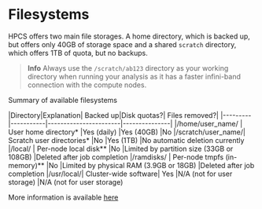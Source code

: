 # Filesystems

HPCS offers two main file storages. A home directory, which is backed up, but  offers only 40GB of storage space and a shared `scratch` directory, which offers 1TB of quota, but no backups. 

> **Info** Always use the `/scratch/ab123` directory as your working directory when running your analysis as it has a faster infini-band connection with the compute nodes.

Summary of available filesystems

|Directory|Explanation|	Backed up|Disk quotas?|	Files removed?|
|---------|-----------|-----------------------|---------------|
|/home/user_name/ | 	User home directory*	|Yes (daily)	|Yes (40GB)	|No
|/scratch/user_name/|  	Scratch user directories*	|No	|Yes (1TB)	|No automatic deletion currently
|/local/  |	Per-node local disk**	|No	|Limited by partition size (33GB or 108GB)	|Deleted after job completion
|/ramdisks/ | 	Per-node tmpfs (in-memory)**	|No	|Limited by physical RAM (3.9GB or 18GB)	|Deleted after job completion
|/usr/local/| Cluster-wide software|	Yes	|N/A (not for user storage)	|N/A (not for user storage)

More information is available [here](http://www.hpc.cam.ac.uk/using-clusters/filesystems)
